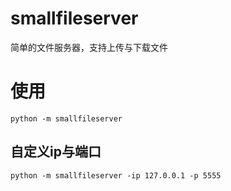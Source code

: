 # smallfileserver 
简单的文件服务器，支持上传与下载文件

# 使用
```
python -m smallfileserver 
```

## 自定义ip与端口
```
python -m smallfileserver -ip 127.0.0.1 -p 5555
```

